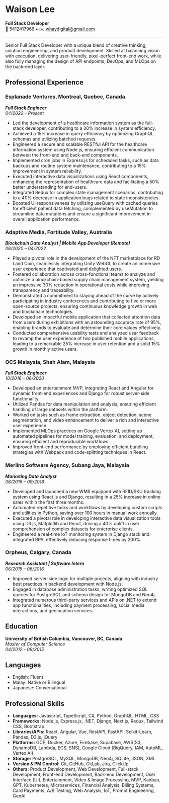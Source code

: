 # Waison Lee
**Full Stack Developer**  
📱 5412417966 • ✉️ whaydigital@gmail.com  

---

Senior Full Stack Developer with a unique blend of creative thinking, solution engineering, and product development. Skilled at balancing vision with execution, delivering user-friendly, pixel-perfect front-end work, while also fully managing the design of API endpoints, DevOps, and MLOps on the back-end layer.

## Professional Experience

### Esplanade Ventures, Montreal, Quebec, Canada
_**Full Stack Engineer**_  
_04/2022 – Present_
- Led the development of a healthcare information system as the full-stack developer, contributing to a 20% increase in system efficiency.
- Achieved a 15% increase in query efficiency by optimizing GraphQL schemas and utilizing batched requests.
- Engineered a secure and scalable RESTful API for the healthcare information system using Node.js, ensuring efficient communication between the front-end and back-end components.
- Implemented cron jobs in Express.js for scheduled tasks, such as data backups and routine system maintenance, contributing to a 15% improvement in system reliability.
- Executed interactive data visualizations using React components, enhancing the representation of healthcare data and facilitating a 50% better understanding for end-users.
- Integrated Redux for complex state management scenarios, contributing to a 40% decrease in application bugs related to state inconsistencies.
- Boosted UI responsiveness by utilizing useQuery with cached queries for efficient patient data fetching, complemented by useMutation to streamline data mutations and ensure a significant improvement in overall application performance.

### Adaptive Media, Fortitude Valley, Australia
_**Blockchain Data Analyst | Mobile App Developer (Remote)**_  
_06/2020 – 04/2022_
- Played a pivotal role in the development of the NFT marketplace for RD Land Coin, seamlessly integrating Unity WebGL to create an immersive user experience that captivated and delighted users.
- Fostered collaboration across cross-functional teams to analyze and optimize a blockchain-based supply chain management system, yielding an impressive 30% reduction in operational costs while improving transparency and traceability.
- Demonstrated a commitment to staying ahead of the curve by actively participating in industry conferences and contributing to five or more open-source projects, ensuring continuous knowledge growth in web and blockchain technologies.
- Developed an impactful mobile application that collected attention data from users during exhibitions with an astounding accuracy rate of 95%, enabling brands to evaluate and determine their core values effectively.
- Conducted comprehensive usability tests and analyzed user feedback to revamp the user experience of two published mobile applications, leading to a remarkable 25% increase in user retention and a solid 15% growth in monthly active users.

### OCS Malaysia, Shah Alam, Malaysia
_**Full Stack Engineer**_  
_10/2018 – 06/2020_
- Developed an entertainment MVP, integrating React and Angular for dynamic front-end experiences and Django for robust server-side functionality.
- Utilized Pandas for data manipulation and analysis, ensuring efficient handling of large datasets within the platform.
- Worked on tasks such as frame extraction, object detection, scene segmentation, and video enhancement to deliver a rich and interactive user experience.
- Implemented MLOps practices on Google Vertex AI, setting up automated pipelines for model training, evaluation, and deployment, ensuring efficient and reproducible workflows.
- Improved front-end performance by employing efficient bundling strategies with Webpack and code-splitting techniques in React.

### Merlino Software Agency, Subang Jaya, Malaysia
_**Marketing Data Analyst**_  
_06/2016 – 09/2018_
- Developed and launched a new WMS equipped with RFID/SKU tracking system using React.js and Django, resulting in a 25% increase in online sales within the first three months.
- Automated repetitive tasks and workflows by developing custom scripts and utilities in Python, saving over 100 hours in manual work annually.
- Executed a pivotal role in developing interactive data visualization tools using D3.js, Matplotlib and React, driving a 40% uplift in user comprehension of complex datasets for enterprise clients.
- Engineered a real-time IoT monitoring system in Django stack and integrated RPA, effectively reducing response times by 200%.

### Orpheus, Calgary, Canada
_**Research Assistant | Software Intern**_  
_06/2015 – 06/2016_
- Improved server-side logic for multiple projects, aligning with industry best practices in backend development with Node.js.
- Engaged in database administration tasks, writing optimized SQL queries for PostgreSQL and schema design for MongoDB and Neo4j.
- Integrated numerous third-party services and APIs on .NET to extend app functionalities, including payment processing, social media interactions, and geolocation services.

## Education

**University of British Columbia, Vancouver, BC, Canada**  
_Master of Computer Science_  
_04/2012 - 08/2015_

## Languages

- English: Fluent
- Malay: Native or Bilingual
- Japanese: Conversational

## Professional Skills

- **Languages:** Javascript, TypeScript, C#, Python, GraphQL, HTML, CSS
- **Frameworks:** Node.js, Express.js, .NET, Django, Next.js, Redux, Tailwind CSS, Bootstrap
- **Libraries/APIs:** React, Angular, Vue, RestAPI, FastAPI, Scikit-Learn, Pandas, D3.js, jQuery
- **Platforms:** GCP, Docker, Azure, Firebase, Supabase, AWS(S3, DynamoDB, Lambda, ECS, SNS), Google Cloud (BigQuery, IAM, AutoML, Vertex AI)
- **Storage:** PostgreSQL, MySQL, MongoDB, Neo4j, SQLite, JSON, XML
- **Version & PM Control:** Git, GitHub, GitLab, Jira, ClickUp
- **Others:** Product Development, Web Development, Full-stack Development, Front-end Development, Back-end Development, User Interface (UI), Entertainment, Video & Image Processing, MVP, Kanban, GPT, Kubernetes, Microservices, Financial Analysis, Billing Systems, Card Payments, A/B Testing, Web Analysis, IoT, Prompt Engineering, GenAI
